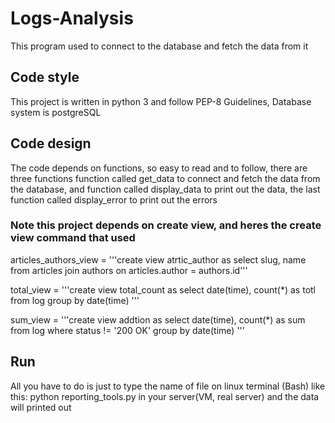 # Logs-Analysis
This program used to connect to the database and fetch the data from it

## Code style
This project is written in python 3 and follow PEP-8 Guidelines,
Database system is postgreSQL

## Code design
The code depends on functions, so easy to read and to follow, there are three functions 
function called get_data to connect and fetch the data from the database, and function called 
display_data to print out the data, the last function called display_error to print out the errors

### Note this project depends on create view, and heres the create view command that used

articles_authors_view = '''create view atrtic_author as select slug, name from articles join authors on articles.author = authors.id'''
 
total_view = '''create view total_count as select date(time), count(*) as totl from log group by date(time) '''
 
 sum_view = '''create view addtion as select date(time), count(*) as sum from log where status != '200 OK' group by date(time) '''
 
## Run
All you have to do is just to type the name of file on linux terminal (Bash) like this: python reporting_tools.py in your server(VM, real server)
and the data will printed out
